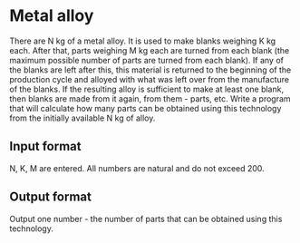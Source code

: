 # Metal alloy
There are N kg of a metal alloy. It is used to make blanks weighing K kg each. After 
that, parts weighing M kg each are turned from each blank (the maximum possible 
number of parts are turned from each blank). If any of the blanks are left after 
this, this material is returned to the beginning of the production cycle and alloyed 
with what was left over from the manufacture of the blanks. If the resulting alloy 
is sufficient to make at least one blank, then blanks are made from it again, from 
them - parts, etc. Write a program that will calculate how many parts can be 
obtained using this technology from the initially available N kg of alloy.

## Input format
N, K, M are entered. All numbers are natural and do not exceed 200.

## Output format
Output one number - the number of parts that can be obtained using this technology.